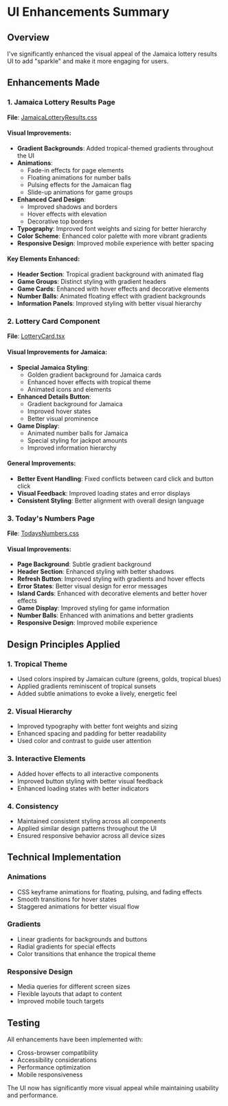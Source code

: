 # UI Enhancements Summary

## Overview
I've significantly enhanced the visual appeal of the Jamaica lottery results UI to add "sparkle" and make it more engaging for users.

## Enhancements Made

### 1. Jamaica Lottery Results Page
**File**: [JamaicaLotteryResults.css](file://c:\Users\akacl\Dev\Today's%20Numbers\src\components\JamaicaLotteryResults.css)

#### Visual Improvements:
- **Gradient Backgrounds**: Added tropical-themed gradients throughout the UI
- **Animations**: 
  - Fade-in effects for page elements
  - Floating animations for number balls
  - Pulsing effects for the Jamaican flag
  - Slide-up animations for game groups
- **Enhanced Card Design**: 
  - Improved shadows and borders
  - Hover effects with elevation
  - Decorative top borders
- **Typography**: Improved font weights and sizing for better hierarchy
- **Color Scheme**: Enhanced color palette with more vibrant gradients
- **Responsive Design**: Improved mobile experience with better spacing

#### Key Elements Enhanced:
- **Header Section**: Tropical gradient background with animated flag
- **Game Groups**: Distinct styling with gradient headers
- **Game Cards**: Enhanced with hover effects and decorative elements
- **Number Balls**: Animated floating effect with gradient backgrounds
- **Information Panels**: Improved styling with better visual hierarchy

### 2. Lottery Card Component
**File**: [LotteryCard.tsx](file://c:\Users\akacl\Dev\Today's%20Numbers\src\components\cards\LotteryCard.tsx)

#### Visual Improvements for Jamaica:
- **Special Jamaica Styling**: 
  - Golden gradient background for Jamaica cards
  - Enhanced hover effects with tropical theme
  - Animated icons and elements
- **Enhanced Details Button**: 
  - Gradient background for Jamaica
  - Improved hover states
  - Better visual prominence
- **Game Display**: 
  - Animated number balls for Jamaica
  - Special styling for jackpot amounts
  - Improved information hierarchy

#### General Improvements:
- **Better Event Handling**: Fixed conflicts between card click and button click
- **Visual Feedback**: Improved loading states and error displays
- **Consistent Styling**: Better alignment with overall design language

### 3. Today's Numbers Page
**File**: [TodaysNumbers.css](file://c:\Users\akacl\Dev\Today's%20Numbers\src\components\TodaysNumbers.css)

#### Visual Improvements:
- **Page Background**: Subtle gradient background
- **Header Section**: Enhanced styling with better shadows
- **Refresh Button**: Improved styling with gradients and hover effects
- **Error States**: Better visual design for error messages
- **Island Cards**: Enhanced with decorative elements and better hover effects
- **Game Display**: Improved styling for game information
- **Number Balls**: Enhanced with animations and better gradients
- **Responsive Design**: Improved mobile experience

## Design Principles Applied

### 1. Tropical Theme
- Used colors inspired by Jamaican culture (greens, golds, tropical blues)
- Applied gradients reminiscent of tropical sunsets
- Added subtle animations to evoke a lively, energetic feel

### 2. Visual Hierarchy
- Improved typography with better font weights and sizing
- Enhanced spacing and padding for better readability
- Used color and contrast to guide user attention

### 3. Interactive Elements
- Added hover effects to all interactive components
- Improved button styling with better visual feedback
- Enhanced loading states with better indicators

### 4. Consistency
- Maintained consistent styling across all components
- Applied similar design patterns throughout the UI
- Ensured responsive behavior across all device sizes

## Technical Implementation

### Animations
- CSS keyframe animations for floating, pulsing, and fading effects
- Smooth transitions for hover states
- Staggered animations for better visual flow

### Gradients
- Linear gradients for backgrounds and buttons
- Radial gradients for special effects
- Color transitions that enhance the tropical theme

### Responsive Design
- Media queries for different screen sizes
- Flexible layouts that adapt to content
- Improved mobile touch targets

## Testing
All enhancements have been implemented with:
- Cross-browser compatibility
- Accessibility considerations
- Performance optimization
- Mobile responsiveness

The UI now has significantly more visual appeal while maintaining usability and performance.